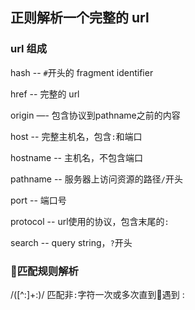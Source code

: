 ## 正则解析一个完整的 url

### url 组成
hash -- `#`开头的 fragment identifier

href -- 完整的 url

origin —- 包含协议到pathname之前的内容

host -- 完整主机名，包含`:`和端口

hostname -- 主机名，不包含端口

pathname -- 服务器上访问资源的路径`/`开头

port -- 端口号

protocol -- url使用的协议，包含末尾的`:`

search -- query string，`?`开头

### 匹配规则解析

/([^:]+:)/
匹配非`:`字符一次或多次直到遇到 :

